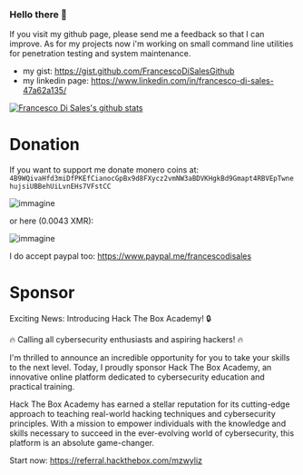 ### Hello there 👋




If you visit my github page, please send me a feedback so that I can improve.
As for my projects now i'm working on small command line utilities for penetration testing and system maintenance.

* my gist: https://gist.github.com/FrancescoDiSalesGithub
* my linkedin page: https://www.linkedin.com/in/francesco-di-sales-47a62a135/

[![Francesco Di Sales's github stats](https://github-readme-stats.vercel.app/api?username=FrancescoDiSalesGithub)](https://github.com/anuraghazra/github-readme-stats)

# Donation

If you want to support me donate monero coins at:
`4B9WQivaHfd3miDfPKEfCianocGpBx9d8FXycz2vmNW3aBDVKHgkBd9Gmapt4RBVEpTwnehujsiUBBehUiLvnEHs7VFstCC`

![immagine](https://user-images.githubusercontent.com/17337009/171695268-3996f8b8-ca26-4771-8e32-0f75f941a70c.png)


or here (0.0043 XMR):

![immagine](https://user-images.githubusercontent.com/17337009/171695566-420c3948-3fe2-4448-9ba1-472c6a4aaee5.png)


I do accept paypal too:
https://www.paypal.me/francescodisales

# Sponsor

Exciting News: Introducing Hack The Box Academy! 🔒

🔥 Calling all cybersecurity enthusiasts and aspiring hackers! 🔥

I'm thrilled to announce an incredible opportunity for you to take your skills to the next level. Today, I proudly sponsor Hack The Box Academy, an innovative online platform dedicated to cybersecurity education and practical training.

Hack The Box Academy has earned a stellar reputation for its cutting-edge approach to teaching real-world hacking techniques and cybersecurity principles. With a mission to empower individuals with the knowledge and skills necessary to succeed in the ever-evolving world of cybersecurity, this platform is an absolute game-changer.

Start now: https://referral.hackthebox.com/mzwyliz 
